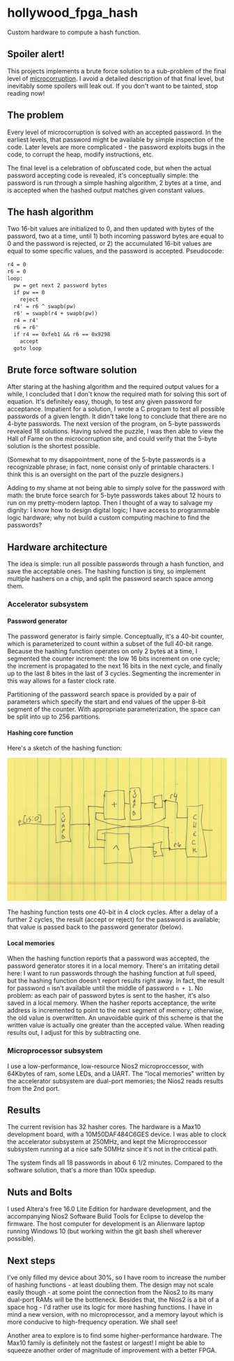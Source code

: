# hollywood_fpga_hash
Custom hardware to compute a hash function.

## Spoiler alert!
This projects implements a brute force solution to a sub-problem of the final 
level of [microcorruption](http://www.microcorruption.com). I avoid a detailed
description of that final level, but inevitably some spoilers will leak out.
If you don't want to be tainted, stop reading now!

## The problem
Every level of microcorruption is solved with an accepted password. 
In the earliest levels, that password might be available by simple inspection
of the code. Later levels are more complicated - the password exploits bugs 
in the code, to corrupt the heap, modify instructions, etc.

The final level is a celebration of obfuscated code, but when the actual
password accepting code is revealed, it's conceptually simple: the
password is run through a simple hashing algorithm, 2 bytes at a time, and
is accepted when the hashed output matches given constant values.

## The hash algorithm
Two 16-bit values are initialized to 0, and then updated with bytes of the
password, two at a time, until 1) both incoming password bytes are equal to 0
and the password is rejected, or 2) the accumulated 16-bit values are equal 
to some specific values, and the password is accepted.
Pseudocode:
```
r4 = 0
r6 = 0
loop:
  pw = get next 2 password bytes
  if pw == 0
    reject
  r4' = r6 ^ swapb(pw)
  r6' = swapb(r4 + swapb(pw))
  r4 = r4'
  r6 = r6'
  if r4 == 0xfeb1 && r6 == 0x9298
    accept
  goto loop
```

## Brute force software solution
After staring at the hashing algorithm and the required output values for
a while, I concluded that I don't know the required math for solving this
sort of equation. It's definitely easy, though, to test any given password
for acceptance. Impatient for a solution, I wrote a C program to test all
possible passwords of a given length. It didn't take long to conclude that
there are no 4-byte passwords. The next version of the program, on 5-byte
passwords revealed 18 solutions. Having solved the puzzle, I was then able
to view the Hall of Fame on the microcorruption site, and could verify
that the 5-byte solution is the shortest possible.

(Somewhat to my disappointment, none of the 5-byte passwords is a 
recognizable phrase; in fact, none consist only of printable characters. 
I think this is an oversight on the part of the puzzle designers.)

Adding to my shame at not being able to simply solve for the password with
math: the brute force search for 5-byte passwords takes about 12 hours
to run on my pretty-modern laptop.  Then I thought of a way to salvage
my dignity: I know how to design digital logic; I have access to programmable
logic hardware; why not build a custom computing machine to find the passwords?

## Hardware architecture
The idea is simple: run all possible passwords through a hash function, and
save the acceptable ones. The hashing function is tiny, so implement multiple
hashers on a chip, and split the password search space among them.

### Accelerator subsystem
#### Password generator
The password generator is fairly simple. Conceptually, it's a 40-bit
counter, which is parameterized to count within a subset of the full 40-bit
range. Because the hashing function operates on only 2 bytes at a time, I 
segmented the counter increment: the low 16 bits increment on one cycle;
the increment is propagated to the next 16 bits in the
next cycle, and finally up to the last 8 bites in the last of 3 cycles. 
Segmenting the incrementer in this way allows for a faster clock rate.

Partitioning of the password search space is provided by a pair of
parameters which specify the start and end values of the upper 8-bit
segment of the counter. With appropriate parameterization, the space can
be split into up to 256 partitions.

#### Hashing core function
Here's a sketch of the hashing function:

![alt text](https://github.com/aaronferrucci/hollywood_fpga_hash/blob/master/sketch.jpg "Back of envelope sketch")

The hashing function tests one 40-bit in 4 clock cycles. After a delay of
a further 2 cycles, the result (accept or reject) for the password is 
available; that value is passed back to the password generator (below).

#### Local memories
When the hashing function reports that a password was accepted, the password
generator stores it in a local memory. There's an irritating detail here:
I want to run passwords through the hashing function at full speed, but
the hashing function doesn't report results right away. In fact, the result
for password ```n``` isn't available until the middle of password ```n + 1```.
No problem: as each pair of password bytes is sent to the hasher, it's also
saved in a local memory. When the hasher reports acceptance, the write address 
is incremented to point to the next segment of memory; otherwise, the old value
is overwritten. An unavoidable quirk of this scheme is that the written value
is actually one greater than the accepted value. When reading results out, I 
adjust for this by subtracting one.

### Microprocessor subsystem
I use a low-performance, low-resource Nios2 microproccessor, with 64Kbytes
of ram, some LEDs, and a UART. The "local memories" written by the accelerator
subsystem are dual-port memories; the Nios2 reads results from the 2nd port.

## Results
The current revision has 32 hasher cores.  The hardware is a Max10 development 
board, with a 10M50DAF484C6GES device. I was able to clock the accelerator 
subsystem at 250MHz, and kept the Microproccessor subsystem running at a 
nice safe 50MHz since it's not in the critical path.

The system finds all 18 passwords in about 6 1/2 minutes. 
Compared to the software solution, that's a more than 100x speedup.

## Nuts and Bolts
I used Altera's free 16.0 Lite Edition for hardware development, and the
accompanying Nios2 Software Build Tools for Eclipse to develop the firmware.
The host computer for development is an Alienware laptop running Windows 10
(but working within the git bash shell wherever possible).

## Next steps
I've only filled my device about 30%, so I have room to increase the
number of hashing functions - at least doubling them. The design may
not scale easily though - at some point the connection from the Nios2 to
its many dual-port RAMs will be the bottleneck. Besides that, the Nios2
is a bit of a space hog - I'd rather use its logic for more hashing functions.
I have in mind a new version,  with no microprocessor, and a memory layout
which is more conducive to high-frequency operation. We shall see!

Another area to explore is to find some higher-performance hardware.
The Max10 family is definitely not the fastest or largest! I might be able
to squeeze another order of magnitude of improvement with a better FPGA.


